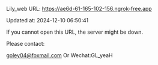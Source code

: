 Lily_web URL: https://ae6d-61-165-102-156.ngrok-free.app

Updated at: 2024-12-10 06:50:41

If you cannot open this URL, the server might be down.

Please contact: 

goley04@foxmail.com Or Wechat:GL_yeaH